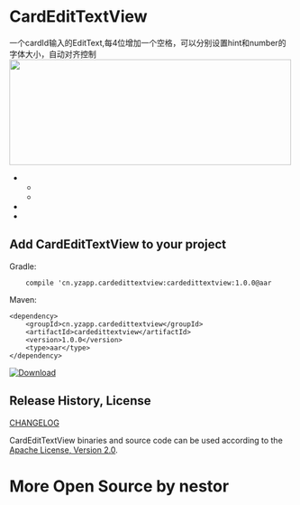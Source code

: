 CardEditTextView
========
一个cardId输入的EditText,每4位增加一个空格，可以分别设置hint和number的字体大小，自动对齐控制
<img src="" width="500" height="187"/>


 *
    *
    *
 *
 *

Add CardEditTextView to your project
----------------------------

Gradle:
```
    compile 'cn.yzapp.cardedittextview:cardedittextview:1.0.0@aar
```

Maven:
```
<dependency>
    <groupId>cn.yzapp.cardedittextview</groupId>
    <artifactId>cardedittextview</artifactId>
    <version>1.0.0</version>
    <type>aar</type>
</dependency>
```

[ ![Download](https://api.bintray.com/packages/nesror/maven/CardEditTextView/images/download.svg) ](https://bintray.com/nesror/maven/CardEditTextView/_latestVersion)

Release History, License
------------------------
[CHANGELOG](CHANGELOG.md)

CardEditTextView binaries and source code can be used according to the [Apache License, Version 2.0](LICENSE).

More Open Source by nestor
==============================
